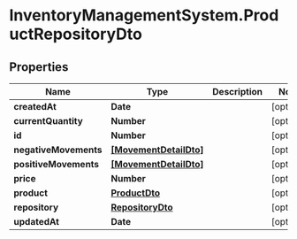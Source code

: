 # InventoryManagementSystem.ProductRepositoryDto

## Properties
Name | Type | Description | Notes
------------ | ------------- | ------------- | -------------
**createdAt** | **Date** |  | [optional] 
**currentQuantity** | **Number** |  | [optional] 
**id** | **Number** |  | [optional] 
**negativeMovements** | [**[MovementDetailDto]**](MovementDetailDto.md) |  | [optional] 
**positiveMovements** | [**[MovementDetailDto]**](MovementDetailDto.md) |  | [optional] 
**price** | **Number** |  | [optional] 
**product** | [**ProductDto**](ProductDto.md) |  | [optional] 
**repository** | [**RepositoryDto**](RepositoryDto.md) |  | [optional] 
**updatedAt** | **Date** |  | [optional] 


